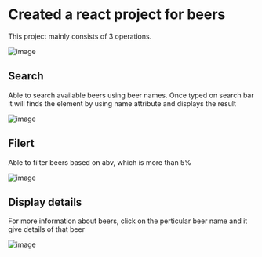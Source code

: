 # Created a react project for beers

This project mainly consists of 3 operations.

![image](https://user-images.githubusercontent.com/100779874/166467609-946a2fe3-03f9-4a8e-828b-b1d48a158079.png)


## Search

Able to search available beers using beer names. Once typed on search bar it will finds the element by using name attribute and displays the result

![image](https://user-images.githubusercontent.com/100779874/166468177-f4315af0-a850-4ff2-bfc2-de0acf10932e.png)


## Filert

Able to filter beers based on abv, which is more than 5%

![image](https://user-images.githubusercontent.com/100779874/166468794-63252fa4-0693-440c-9ef7-8dadd0476f75.png)


## Display details

For more information about beers, click on the perticular beer name and it give details of that beer

![image](https://user-images.githubusercontent.com/100779874/166469343-9139aa6d-6774-4a04-8a10-8061334899e6.png)

